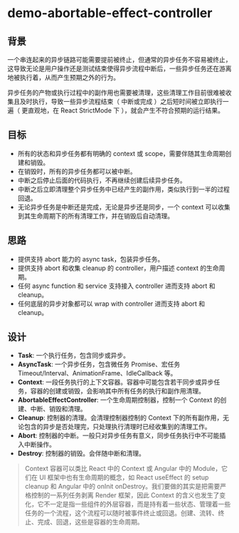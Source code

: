 # demo-abortable-effect-controller

## 背景

一个串连起来的异步链路可能需要提前被终止，但通常的异步任务不容易被终止，这导致无论是用户操作还是测试结束使得异步流程中断后，一些异步任务还在游离地被执行着，从而产生预期之外的行为。

异步任务的产物或执行过程中的副作用也需要被清理，这些清理工作目前很难被收集且及时执行，导致一些异步流程结束（ 中断或完成 ）之后短时间被立即执行一遍（ 更直观地，在 React StrictMode 下 ），就会产生不符合预期的运行结果。

## 目标

- 所有的状态和异步任务都有明确的 context 或 scope，需要伴随其生命周期创建和销毁。
- 在销毁时，所有的异步任务都可以被中断。
- 中断之后停止后面的代码执行，不再继续创建后续异步任务。
- 中断之后立即清理整个异步任务中已经产生的副作用，类似执行到一半的过程回退。
- 无论异步任务是中断还是完成，无论是异步还是同步，一个 context 可以收集到其生命周期下的所有清理工作，并在销毁后自动清理。

## 思路

- 提供支持 abort 能力的 async task，包装异步任务。
- 提供支持 abort 和收集 cleanup 的 controller，用户描述 context 的生命周期。
- 任何 async function 和 service 支持接入 controller 进而支持 abort 和 cleanup。
- 任何底层的异步对象都可以 wrap with controller 进而支持 abort 和 cleanup。

## 设计

- **Task**: 一个执行任务，包含同步或异步。
- **AsyncTask**: 一个异步任务，包含微任务 Promise、宏任务 Timeout/Interval、AnimationFrame、IdleCallback 等。
- **Context**: 一段任务执行的上下文容器。容器中可能包含若干同步或异步任务，容器的创建或销毁，会影响其中所有任务的执行和副作用清理。
- **AbortableEffectController**: 一个生命周期控制器，控制一个 Context 的创建、中断、销毁和清理。
- **Cleanup**: 控制器的清理。会清理控制器控制的 Context 下的所有副作用，无论包含的异步是否处理完，只处理执行清理时已经收集到的清理工作。
- **Abort**: 控制器的中断。一般只对异步任务有意义，同步任务执行中不可能插入中断操作。
- **Destroy**: 控制器的销毁。会伴随中断和清理。

> Context 容器可以类比 React 中的 Context 或 Angular 中的 Module，它们在 UI 框架中也有生命周期的概念，如 React useEffect 的 setup cleanup 和 Angular 中的 onInit onDestroy。我们要做的其实是把需要严格控制的一系列任务剥离 Render 框架，因此 Context 的含义也发生了变化，它不一定是指一些组件的外层容器，而是持有着一些状态、管理着一些任务的一个流程，这个流程可以随时被事件终止或回退。创建、流转、终止、完成、回退，这些是容器的生命周期。
